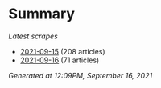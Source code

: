 # Summary
*Latest scrapes*
* [2021-09-15](https://github.com/nuuuwan/news_lk/blob/data/news_lk.2021-09-15.json) (208 articles)
* [2021-09-16](https://github.com/nuuuwan/news_lk/blob/data/news_lk.2021-09-16.json) (71 articles)

*Generated at 12:09PM, September 16, 2021*